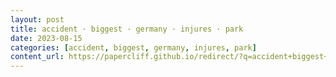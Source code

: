 ```yaml
---
layout: post
title: accident · biggest · germany · injures · park
date: 2023-08-15
categories: [accident, biggest, germany, injures, park]
content_url: https://papercliff.github.io/redirect/?q=accident+biggest+germany+injures+park&tbs=cdr:1,cd_min:8/14/2023,cd_max:8/16/2023
---
```

